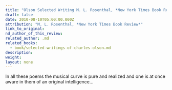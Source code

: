 ```yaml
---
title: "Olson Selected Writing M. L. Rosenthal, *New York Times Book Review*"
draft: false
date: 2010-08-10T05:00:00.000Z
attribution: "M. L. Rosenthal, *New York Times Book Review*"
link_to_original:
nd_author_of_this_review:
related_author: .md
related_books:
  - book/selected-writings-of-charles-olson.md
description:
weight:
layout: none
---
```

In all these poems the musical curve is pure and realized and one is at once aware in them of an original intelligence...


